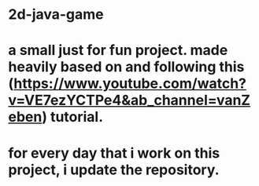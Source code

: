 # 2d-java-game
# a small just for fun project. made heavily based on and following this (https://www.youtube.com/watch?v=VE7ezYCTPe4&ab_channel=vanZeben) tutorial. 
# for every day that i work on this project, i update the repository.
